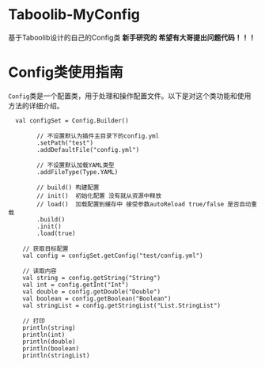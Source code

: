 # Taboolib-MyConfig

基于Taboolib设计的自己的Config类 **新手研究的 希望有大哥提出问题代码！！！**

# Config类使用指南

`Config`类是一个配置类，用于处理和操作配置文件。以下是对这个类功能和使用方法的详细介绍。

      val configSet = Config.Builder()

            // 不设置默认为插件主目录下的config.yml
            .setPath("test")
            .addDefaultFile("config.yml")

            // 不设置默认加载YAML类型
            .addFileType(Type.YAML)

            // build() 构建配置
            // init()  初始化配置 没有就从资源中释放
            // load()  加载配置到缓存中 接受参数autoReload true/false 是否自动重载
            .build()
            .init()
            .load(true)

        // 获取目标配置
        val config = configSet.getConfig("test/config.yml")

        // 读取内容
        val string = config.getString("String")
        val int = config.getInt("Int")
        val double = config.getDouble("Double")
        val boolean = config.getBoolean("Boolean")
        val stringList = config.getStringList("List.StringList")

        // 打印
        println(string)
        println(int)
        println(double)
        println(boolean)
        println(stringList)
